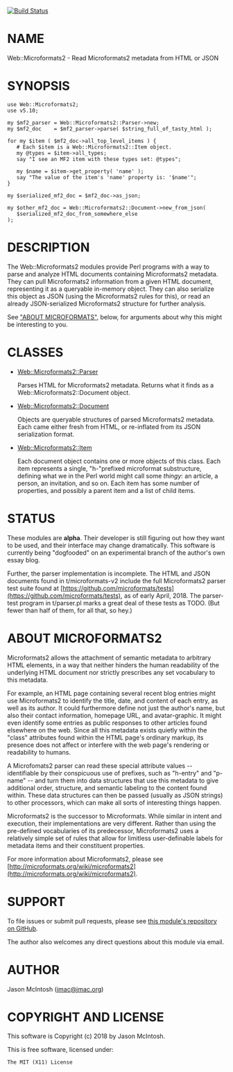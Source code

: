 [![Build Status](https://travis-ci.org/jmacdotorg/microformats2-perl.svg?branch=master)](https://travis-ci.org/jmacdotorg/microformats2-perl)
# NAME

Web::Microformats2 - Read Microformats2 metadata from HTML or JSON

# SYNOPSIS

    use Web::Microformats2;
    use v5.10;

    my $mf2_parser = Web::Microformats2::Parser->new;
    my $mf2_doc    = $mf2_parser->parse( $string_full_of_tasty_html );

    for my $item ( $mf2_doc->all_top_level_items ) {
       # Each $item is a Web::Microformats2::Item object.
       my @types = $item->all_types;
       say "I see an MF2 item with these types set: @types";

       my $name = $item->get_property( 'name' );
       say "The value of the item's 'name' property is: '$name'";
    }

    my $serialized_mf2_doc = $mf2_doc->as_json;

    my $other_mf2_doc = Web::Microformats2::Document->new_from_json(
       $serialized_mf2_doc_from_somewhere_else
    );

# DESCRIPTION

The Web::Microformats2 modules provide Perl programs with a way to parse
and analyze HTML documents containing Microformats2 metadata. They can
pull Microformats2 information from a given HTML document, representing
it as a queryable in-memory object. They can also serialize this object
as JSON (using the Microformats2 rules for this), or read an already
JSON-serialized Microformats2 structure for further analysis.

See ["ABOUT MICROFORMATS"](#about-microformats), below, for arguments about why this might
be interesting to you.

# CLASSES

- [Web::Microformats2::Parser](https://metacpan.org/pod/Web::Microformats2::Parser)

    Parses HTML for Microformats2 metadata. Returns what it finds as a
    Web::Microformats2::Document object.

- [Web::Microformats2::Document](https://metacpan.org/pod/Web::Microformats2::Document)

    Objects are queryable structures of parsed Microformats2 metadata. Each
    came either fresh from HTML, or re-inflated from its JSON serialization
    format.

- [Web::Microformats2::Item](https://metacpan.org/pod/Web::Microformats2::Item)

    Each document object contains one or more objects of this class. Each
    item represents a single, "h-"prefixed microformat substructure,
    defining what we in the Perl world might call some _thingy_: an
    article, a person, an invitation, and so on. Each item has some number
    of properties, and possibly a parent item and a list of child items.

# STATUS

These modules are **alpha**. Their developer is still figuring out how
they want to be used, and their interface may change dramatically. This
software is currently being "dogfooded" on an experimental branch of the
author's own essay blog.

Further, the parser implementation is incomplete. The HTML and JSON
documents found in t/microformats-v2 include the full Microformats2
parser test suite found at [https://github.com/microformats/tests](https://github.com/microformats/tests), as
of early April, 2018. The parser-test program in t/parser.pl marks a
great deal of these tests as TODO. (But fewer than half of them, for all
that, so hey.)

# ABOUT MICROFORMATS2

Microformats2 allows the attachment of semantic metadata to arbitrary
HTML elements, in a way that neither hinders the human readability of
the underlying HTML document nor strictly prescribes any set vocabulary
to this metadata.

For example, an HTML page containing several recent blog entries might
use Microformats2 to identify the title, date, and content of each
entry, as well as its author. It could furthermore define not just the
author's name, but also their contact information, homepage URL, and
avatar-graphic. It might even identify some entries as public responses
to other articles found elsewhere on the web. Since all this metadata
exists quietly within the "class" attributes found within the HTML
page's ordinary markup, its presence does not affect or interfere with
the web page's rendering or readability to humans.

A Microfomats2 parser can read these special attribute values --
identifiable by their conspicuous use of prefixes, such as "h-entry" and
"p-name" -- and turn them into data structures that use this metadata to
give additional order, structure, and semantic labeling to the content
found within. These data structures can then be passed (usually as JSON
strings) to other processors, which can make all sorts of interesting
things happen.

Microformats2 is the successor to Microformats. While similar in intent
and execution, their implementations are very different. Rather than
using the pre-defined vocabularies of its predecessor, Microformats2
uses a relatively simple set of rules that allow for limitless
user-definable labels for metadata items and their constituent
properties.

For more information about Microformats2, please see
[http://microformats.org/wiki/microformats2](http://microformats.org/wiki/microformats2).

# SUPPORT

To file issues or submit pull requests, please see [this module's
repository on GitHub](https://github.com/jmacdotorg/microformats2-perl).

The author also welcomes any direct questions about this module via email.

# AUTHOR

Jason McIntosh (jmac@jmac.org)

# COPYRIGHT AND LICENSE

This software is Copyright (c) 2018 by Jason McIntosh.

This is free software, licensed under:

    The MIT (X11) License
